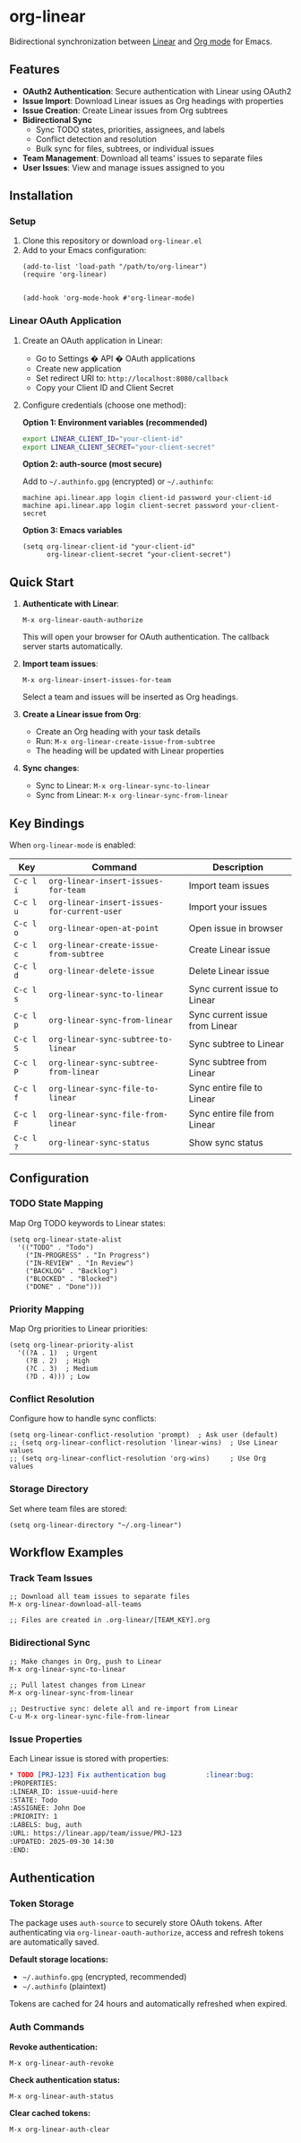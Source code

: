 # org-linear

Bidirectional synchronization between [Linear](https://linear.app) and [Org mode](https://orgmode.org) for Emacs.

## Features

- **OAuth2 Authentication**: Secure authentication with Linear using OAuth2
- **Issue Import**: Download Linear issues as Org headings with properties
- **Issue Creation**: Create Linear issues from Org subtrees
- **Bidirectional Sync**
  - Sync TODO states, priorities, assignees, and labels
  - Conflict detection and resolution
  - Bulk sync for files, subtrees, or individual issues
- **Team Management**: Download all teams' issues to separate files
- **User Issues**: View and manage issues assigned to you

## Installation

### Setup

1. Clone this repository or download `org-linear.el`
2. Add to your Emacs configuration:
   ```elisp
   (add-to-list 'load-path "/path/to/org-linear")
   (require 'org-linear)

   
   (add-hook 'org-mode-hook #'org-linear-mode)
   ```

### Linear OAuth Application

1. Create an OAuth application in Linear:
   - Go to Settings � API � OAuth applications
   - Create new application
   - Set redirect URI to: `http://localhost:8080/callback`
   - Copy your Client ID and Client Secret

2. Configure credentials (choose one method):

   **Option 1: Environment variables (recommended)**
   ```bash
   export LINEAR_CLIENT_ID="your-client-id"
   export LINEAR_CLIENT_SECRET="your-client-secret"
   ```

   **Option 2: auth-source (most secure)**

   Add to `~/.authinfo.gpg` (encrypted) or `~/.authinfo`:
   ```
   machine api.linear.app login client-id password your-client-id
   machine api.linear.app login client-secret password your-client-secret
   ```

   **Option 3: Emacs variables**
   ```elisp
   (setq org-linear-client-id "your-client-id"
         org-linear-client-secret "your-client-secret")
   ```

## Quick Start

1. **Authenticate with Linear**:
   ```
   M-x org-linear-oauth-authorize
   ```
   This will open your browser for OAuth authentication. The callback server starts automatically.

2. **Import team issues**:
   ```
   M-x org-linear-insert-issues-for-team
   ```
   Select a team and issues will be inserted as Org headings.

3. **Create a Linear issue from Org**:
   - Create an Org heading with your task details
   - Run: `M-x org-linear-create-issue-from-subtree`
   - The heading will be updated with Linear properties

4. **Sync changes**:
   - Sync to Linear: `M-x org-linear-sync-to-linear`
   - Sync from Linear: `M-x org-linear-sync-from-linear`

## Key Bindings

When `org-linear-mode` is enabled:

| Key | Command | Description |
|-----|---------|-------------|
| `C-c l i` | `org-linear-insert-issues-for-team` | Import team issues |
| `C-c l u` | `org-linear-insert-issues-for-current-user` | Import your issues |
| `C-c l o` | `org-linear-open-at-point` | Open issue in browser |
| `C-c l c` | `org-linear-create-issue-from-subtree` | Create Linear issue |
| `C-c l d` | `org-linear-delete-issue` | Delete Linear issue |
| `C-c l s` | `org-linear-sync-to-linear` | Sync current issue to Linear |
| `C-c l p` | `org-linear-sync-from-linear` | Sync current issue from Linear |
| `C-c l S` | `org-linear-sync-subtree-to-linear` | Sync subtree to Linear |
| `C-c l P` | `org-linear-sync-subtree-from-linear` | Sync subtree from Linear |
| `C-c l f` | `org-linear-sync-file-to-linear` | Sync entire file to Linear |
| `C-c l F` | `org-linear-sync-file-from-linear` | Sync entire file from Linear |
| `C-c l ?` | `org-linear-sync-status` | Show sync status |

## Configuration

### TODO State Mapping

Map Org TODO keywords to Linear states:

```elisp
(setq org-linear-state-alist
  '(("TODO" . "Todo")
    ("IN-PROGRESS" . "In Progress")
    ("IN-REVIEW" . "In Review")
    ("BACKLOG" . "Backlog")
    ("BLOCKED" . "Blocked")
    ("DONE" . "Done")))
```

### Priority Mapping

Map Org priorities to Linear priorities:

```elisp
(setq org-linear-priority-alist
  '((?A . 1)  ; Urgent
    (?B . 2)  ; High
    (?C . 3)  ; Medium
    (?D . 4))) ; Low
```

### Conflict Resolution

Configure how to handle sync conflicts:

```elisp
(setq org-linear-conflict-resolution 'prompt)  ; Ask user (default)
;; (setq org-linear-conflict-resolution 'linear-wins)  ; Use Linear values
;; (setq org-linear-conflict-resolution 'org-wins)     ; Use Org values
```

### Storage Directory

Set where team files are stored:

```elisp
(setq org-linear-directory "~/.org-linear")
```

## Workflow Examples

### Track Team Issues

```elisp
;; Download all team issues to separate files
M-x org-linear-download-all-teams

;; Files are created in .org-linear/[TEAM_KEY].org
```

### Bidirectional Sync

```elisp
;; Make changes in Org, push to Linear
M-x org-linear-sync-to-linear

;; Pull latest changes from Linear
M-x org-linear-sync-from-linear

;; Destructive sync: delete all and re-import from Linear
C-u M-x org-linear-sync-file-from-linear
```

### Issue Properties

Each Linear issue is stored with properties:

```org
* TODO [PRJ-123] Fix authentication bug          :linear:bug:
:PROPERTIES:
:LINEAR_ID: issue-uuid-here
:STATE: Todo
:ASSIGNEE: John Doe
:PRIORITY: 1
:LABELS: bug, auth
:URL: https://linear.app/team/issue/PRJ-123
:UPDATED: 2025-09-30 14:30
:END:
```

## Authentication

### Token Storage

The package uses `auth-source` to securely store OAuth tokens. After authenticating via `org-linear-oauth-authorize`, access and refresh tokens are automatically saved.

**Default storage locations:**
- `~/.authinfo.gpg` (encrypted, recommended)
- `~/.authinfo` (plaintext)

Tokens are cached for 24 hours and automatically refreshed when expired.

### Auth Commands

**Revoke authentication:**
```elisp
M-x org-linear-auth-revoke
```

**Check authentication status:**
```elisp
M-x org-linear-auth-status
```

**Clear cached tokens:**
```elisp
M-x org-linear-auth-clear
```
